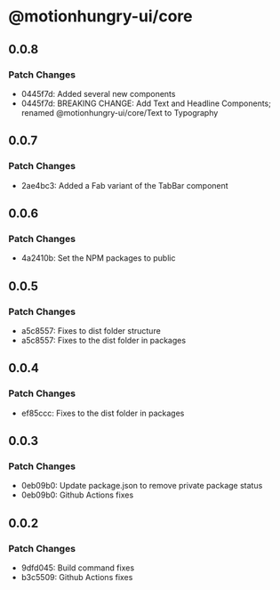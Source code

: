 # @motionhungry-ui/core

## 0.0.8

### Patch Changes

- 0445f7d: Added several new components
- 0445f7d: BREAKING CHANGE: Add Text and Headline Components; renamed @motionhungry-ui/core/Text to Typography

## 0.0.7

### Patch Changes

- 2ae4bc3: Added a Fab variant of the TabBar component

## 0.0.6

### Patch Changes

- 4a2410b: Set the NPM packages to public

## 0.0.5

### Patch Changes

- a5c8557: Fixes to dist folder structure
- a5c8557: Fixes to the dist folder in packages

## 0.0.4

### Patch Changes

- ef85ccc: Fixes to the dist folder in packages

## 0.0.3

### Patch Changes

- 0eb09b0: Update package.json to remove private package status
- 0eb09b0: Github Actions fixes

## 0.0.2

### Patch Changes

- 9dfd045: Build command fixes
- b3c5509: Github Actions fixes
